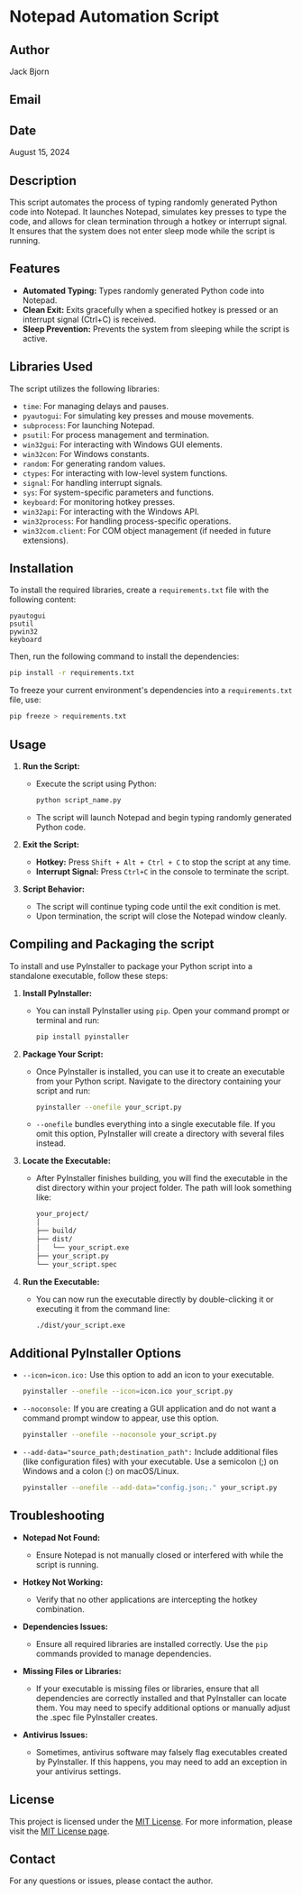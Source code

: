 # Notepad Automation Script

## Author
Jack Bjorn

## Email

## Date
August 15, 2024

## Description
This script automates the process of typing randomly generated Python code into Notepad. It launches Notepad, simulates key presses to type the code, and allows for clean termination through a hotkey or interrupt signal. It ensures that the system does not enter sleep mode while the script is running.

## Features
- **Automated Typing:** Types randomly generated Python code into Notepad.
- **Clean Exit:** Exits gracefully when a specified hotkey is pressed or an interrupt signal (Ctrl+C) is received.
- **Sleep Prevention:** Prevents the system from sleeping while the script is active.

## Libraries Used
The script utilizes the following libraries:
- `time`: For managing delays and pauses.
- `pyautogui`: For simulating key presses and mouse movements.
- `subprocess`: For launching Notepad.
- `psutil`: For process management and termination.
- `win32gui`: For interacting with Windows GUI elements.
- `win32con`: For Windows constants.
- `random`: For generating random values.
- `ctypes`: For interacting with low-level system functions.
- `signal`: For handling interrupt signals.
- `sys`: For system-specific parameters and functions.
- `keyboard`: For monitoring hotkey presses.
- `win32api`: For interacting with the Windows API.
- `win32process`: For handling process-specific operations.
- `win32com.client`: For COM object management (if needed in future extensions).

## Installation

To install the required libraries, create a `requirements.txt` file with the following content:

```
pyautogui
psutil
pywin32
keyboard
```

Then, run the following command to install the dependencies:

```bash
pip install -r requirements.txt
```

To freeze your current environment's dependencies into a `requirements.txt` file, use:

```bash
pip freeze > requirements.txt
```

## Usage

1. **Run the Script:**
   - Execute the script using Python:
     ```bash
     python script_name.py
     ```
   - The script will launch Notepad and begin typing randomly generated Python code.

2. **Exit the Script:**
   - **Hotkey:** Press `Shift + Alt + Ctrl + C` to stop the script at any time.
   - **Interrupt Signal:** Press `Ctrl+C` in the console to terminate the script.

3. **Script Behavior:**
   - The script will continue typing code until the exit condition is met.
   - Upon termination, the script will close the Notepad window cleanly.

## Compiling and Packaging the script 
To install and use PyInstaller to package your Python script into a standalone executable, follow these steps:

1. **Install PyInstaller:**
   - You can install PyInstaller using `pip`. Open your command prompt or terminal and run:
        ```bash
        pip install pyinstaller
        ```
 
 2. **Package Your Script:**
    - Once PyInstaller is installed, you can use it to create an executable from your Python script. Navigate to the directory containing your script and run:
        ```bash
        pyinstaller --onefile your_script.py
        ```
    - `--onefile` bundles everything into a single executable file. If you omit this option, PyInstaller will create a directory with several files instead.

3. **Locate the Executable:**
    - After PyInstaller finishes building, you will find the executable in the dist directory within your project folder. The path will look something like:
        ```bash
        your_project/
        │
        ├── build/
        ├── dist/
        │   └── your_script.exe
        ├── your_script.py
        └── your_script.spec
        ```
4. **Run the Executable:**
    - You can now run the executable directly by double-clicking it or executing it from the command line:
        ```bash
        ./dist/your_script.exe
        ```
## Additional PyInstaller Options
- `--icon=icon.ico:` Use this option to add an icon to your executable.
    ```bash
    pyinstaller --onefile --icon=icon.ico your_script.py
    ```
- `--noconsole:` If you are creating a GUI application and do not want a command prompt window to appear, use this option.
    ```bash
    pyinstaller --onefile --noconsole your_script.py
    ```
- `--add-data="source_path;destination_path":` Include additional files (like configuration files) with your executable. Use a semicolon (;) on Windows and a colon (:) on macOS/Linux.
    ```bash
    pyinstaller --onefile --add-data="config.json;." your_script.py
    ```

## Troubleshooting

- **Notepad Not Found:**
  - Ensure Notepad is not manually closed or interfered with while the script is running.
  
- **Hotkey Not Working:**
  - Verify that no other applications are intercepting the hotkey combination.
  
- **Dependencies Issues:**
  - Ensure all required libraries are installed correctly. Use the `pip` commands provided to manage dependencies.

- **Missing Files or Libraries:**
    - If your executable is missing files or libraries, ensure that all dependencies are correctly installed and that PyInstaller can locate them. You may need to specify additional options or manually adjust the .spec file PyInstaller creates.

- **Antivirus Issues:** 
    - Sometimes, antivirus software may falsely flag executables created by PyInstaller. If this happens, you may need to add an exception in your antivirus settings.

## License
This project is licensed under the [MIT License](https://opensource.org/licenses/MIT). For more information, please visit the [MIT License page](https://opensource.org/licenses/MIT).

## Contact
For any questions or issues, please contact the author.